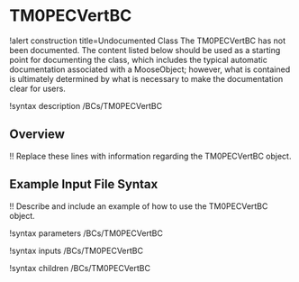 # TM0PECVertBC

!alert construction title=Undocumented Class
The TM0PECVertBC has not been documented. The content listed below should be used as a starting point for
documenting the class, which includes the typical automatic documentation associated with a
MooseObject; however, what is contained is ultimately determined by what is necessary to make the
documentation clear for users.

!syntax description /BCs/TM0PECVertBC

## Overview

!! Replace these lines with information regarding the TM0PECVertBC object.

## Example Input File Syntax

!! Describe and include an example of how to use the TM0PECVertBC object.

!syntax parameters /BCs/TM0PECVertBC

!syntax inputs /BCs/TM0PECVertBC

!syntax children /BCs/TM0PECVertBC
